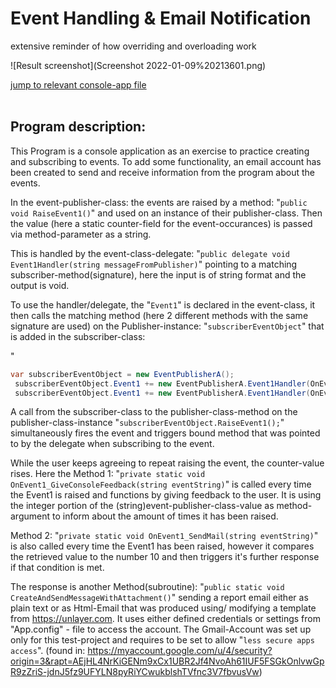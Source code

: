 # Event Handling & Email Notification
extensive reminder of how overriding and overloading work

![Result screenshot](Screenshot 2022-01-09%20213601.png)

[jump to relevant console-app file](https://github.com/Computational-Design-Consulting/CSharp-Collection/blob/mainCDC/Own%20examples%20and%20Ideas/EventHandling_Email/EventHandling_Email/Program.cs)
<br/>
<br/>

## Program description:

This Program is a console application as an exercise to practice creating and subscribing to events.
To add some functionality, an email account has been created to send and receive information from the program about the events.

In the event-publisher-class: the events are raised by a method: "`public void RaiseEvent1()`" and used on an instance of their publisher-class.
Then the value (here a static counter-field for the event-occurances) is passed via method-parameter as a string.

This is handled by the event-class-delegate: "`public delegate void Event1Handler(string messageFromPublisher)`" pointing to a matching subscriber-method(signature), here the input is of string format and the output is void.

To use the handler/delegate, the "`Event1`" is declared in the event-class,
it then calls the matching method (here 2 different methods with the same signature are used) on the Publisher-instance: "`subscriberEventObject`" that is added in the subscriber-class:

"
```csharp
var subscriberEventObject = new EventPublisherA();
 subscriberEventObject.Event1 += new EventPublisherA.Event1Handler(OnEvent1_GiveConsoleFeedback);
 subscriberEventObject.Event1 += new EventPublisherA.Event1Handler(OnEvent1_SendMail);
 ```

A call from the subscriber-class to the publisher-class-method on the publisher-class-instance
"`subscriberEventObject.RaiseEvent1();`"
simultaneously fires the event and triggers bound method that was pointed to by the delegate when subscribing to the event.

While the user keeps agreeing to repeat raising the event, the counter-value rises.
Here the Method 1: "`private static void OnEvent1_GiveConsoleFeedback(string eventString)`"
is called every time the Event1 is raised and functions by giving feedback to the user.
It is using the integer portion of the (string)event-publisher-class-value as method-argument to inform about the amount of times it has been raised.

Method 2: "`private static void OnEvent1_SendMail(string eventString)`"
is also called every time the Event1 has been raised, however it compares the retrieved value to the number 10 and then triggers it's further response if that condition is met.

The response is another Method(subroutine): "`public static void CreateAndSendMessageWithAttachment()`"
sending a report email either as plain text or as Html-Email that was produced using/ modifying a template from https://unlayer.com.
It uses either defined credentials or settings from "App.config" - file to access the account.
The Gmail-Account was set up only for this test-project and requires to be set to allow "`less secure apps access`".
(found in: https://myaccount.google.com/u/4/security?origin=3&rapt=AEjHL4NrKiGENm9xCx1UBR2Jf4NvoAh61IUF5FSGkOnlvwGpR9zZriS-jdnJ5fz9UFYLN8pyRiYCwukblshTVfnc3V7fbvusVw)